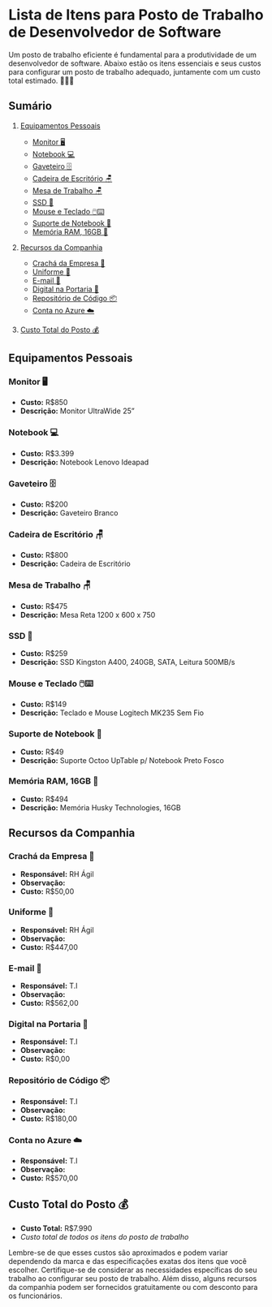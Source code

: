 # Lista de Itens para Posto de Trabalho de Desenvolvedor de Software

Um posto de trabalho eficiente é fundamental para a produtividade de um desenvolvedor de software. Abaixo estão os itens essenciais e seus custos para configurar um posto de trabalho adequado, juntamente com um custo total estimado. 👩‍💻💼

## Sumário

1. [Equipamentos Pessoais](#equipamentos-pessoais)
   - [Monitor 🖥️](#monitor)
   - [Notebook 💻](#notebook)
   - [Gaveteiro 🗄️](#gaveteiro)
   - [Cadeira de Escritório 🪑](#cadeira-de-escritório)
   - [Mesa de Trabalho 🪑](#mesa-de-trabalho)
   - [SSD 💾](#ssd)
   - [Mouse e Teclado 🖱️⌨️](#mouse-e-teclado)
   - [Suporte de Notebook 📒](#suporte-de-notebook)
   - [Memória RAM, 16GB 🧠](#memória-ram-16gb)
   
2. [Recursos da Companhia](#recursos-da-companhia)
   - [Crachá da Empresa 🏢](#crachá-da-empresa)
   - [Uniforme 👕](#uniforme)
   - [E-mail 📧](#e-mail)
   - [Digital na Portaria 🔐](#digital-na-portaria)
   - [Repositório de Código 📦](#repositório-de-código)
   - [Conta no Azure ☁️](#conta-no-azure)
   
3. [Custo Total do Posto 💰](#custo-total-do-posto)

## Equipamentos Pessoais

### Monitor 🖥️
- **Custo:** R$850
- **Descrição:** Monitor UltraWide 25”

### Notebook 💻
- **Custo:** R$3.399
- **Descrição:** Notebook Lenovo Ideapad

### Gaveteiro 🗄️
- **Custo:** R$200
- **Descrição:** Gaveteiro Branco

### Cadeira de Escritório 🪑
- **Custo:** R$800
- **Descrição:** Cadeira de Escritório

### Mesa de Trabalho 🪑
- **Custo:** R$475
- **Descrição:** Mesa Reta 1200 x 600 x 750

### SSD 💾
- **Custo:** R$259
- **Descrição:** SSD Kingston A400, 240GB, SATA, Leitura 500MB/s

### Mouse e Teclado 🖱️⌨️
- **Custo:** R$149
- **Descrição:** Teclado e Mouse Logitech MK235 Sem Fio

### Suporte de Notebook 📒
- **Custo:** R$49
- **Descrição:** Suporte Octoo UpTable p/ Notebook Preto Fosco

### Memória RAM, 16GB 🧠
- **Custo:** R$494
- **Descrição:** Memória Husky Technologies, 16GB

## Recursos da Companhia

### Crachá da Empresa 🏢
- **Responsável:** RH Ágil
- **Observação:** 
- **Custo:** R$50,00

### Uniforme 👕
- **Responsável:** RH Ágil
- **Observação:** 
- **Custo:** R$447,00

### E-mail 📧
- **Responsável:** T.I
- **Observação:** 
- **Custo:** R$562,00

### Digital na Portaria 🔐
- **Responsável:** T.I
- **Observação:** 
- **Custo:** R$0,00

### Repositório de Código 📦
- **Responsável:** T.I
- **Observação:** 
- **Custo:** R$180,00

### Conta no Azure ☁️
- **Responsável:** T.I
- **Observação:** 
- **Custo:** R$570,00

## Custo Total do Posto 💰
- **Custo Total:** R$7.990
- *Custo total de todos os itens do posto de trabalho*

Lembre-se de que esses custos são aproximados e podem variar dependendo da marca e das especificações exatas dos itens que você escolher. Certifique-se de considerar as necessidades específicas do seu trabalho ao configurar seu posto de trabalho. Além disso, alguns recursos da companhia podem ser fornecidos gratuitamente ou com desconto para os funcionários.
